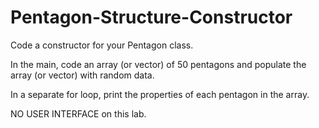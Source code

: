 # Pentagon-Structure-Constructor

Code a constructor for your Pentagon class.

In the main, code an array (or vector) of 50 pentagons and populate the array (or vector) with random data.

In a separate for loop, print the properties of each pentagon in the array.

NO USER INTERFACE on this lab.
